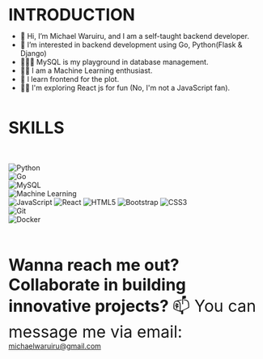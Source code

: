 <font size="6"><b>INTRODUCTION</b></font>
- 👋 Hi, I’m Michael Waruiru, and I am a self-taught backend developer.
- 👀 I’m interested in backend development using Go, Python(Flask & Django)
- 🏌🏾‍♂️ MySQL is my playground in database management.
- 👨‍💻 I am a Machine Learning enthusiast.
- 🌚 I learn frontend for the plot.
- 🖖🏾 I'm exploring React js for fun (No, I'm not a JavaScript fan).

<br>
<div style="margin-top: 20px; margin-bottom: 20px;">
        <font size="6"><b>SKILLS</b></font>
</div>
<br>

![Python](https://img.shields.io/badge/-Python-blue?style=flat-square&logo=python)
<br>
![Go](https://img.shields.io/badge/-Go-00ADD8?style=flat-square&logo=go)
<br>
![MySQL](https://img.shields.io/badge/-MySQL-4479A1?style=flat-square&logo=mysql&logoColor=white)
<br>
![Machine Learning](https://img.shields.io/badge/-Machine%20Learning-FF6F00?style=flat&logo=machine-learning&logoColor=white)
<br>
![JavaScript](https://img.shields.io/badge/-JavaScript-F7DF1E?style=flat-square&logo=javascript&logoColor=black)
![React](https://img.shields.io/badge/-React-20232A?style=flat-square&logo=react&logoColor=61DAFB)
![HTML5](https://img.shields.io/badge/-HTML5-E34F26?style=flat-square&logo=html5&logoColor=white)
![Bootstrap](https://img.shields.io/badge/-Bootstrap-563D7C?style=flat-square&logo=bootstrap&logoColor=white)
![CSS3](https://img.shields.io/badge/-CSS3-1572B6?style=flat-square&logo=css3&logoColor=white)
<br>
![Git](https://img.shields.io/badge/-Git-F05032?style=flat-square&logo=git&logoColor=white)
<br>
![Docker](https://img.shields.io/badge/-Docker-2496ED?style=flat-square&logo=docker&logoColor=white)
<!-- ![Jenkins](https://img.shields.io/badge/-Jenkins-D24939?style=flat-square&logo=jenkins&logoColor=white) -->
<!-- ![Kubernetes](https://img.shields.io/badge/-Kubernetes-326CE5?style=flat-square&logo=kubernetes&logoColor=white) -->
<br>
<br>

<font size="6"><b>Wanna reach me out? Collaborate in building innovative projects? </b>📫 You can message me via email:</font>
     michaelwaruiru@gmail.com   



